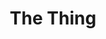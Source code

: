 ---
title: "The Thing"
year: 1982
rating: 4.5
stars: "★★★★½"
rewatched: true
permalink: "the-thing"
watched_on: 2023-06-03
---